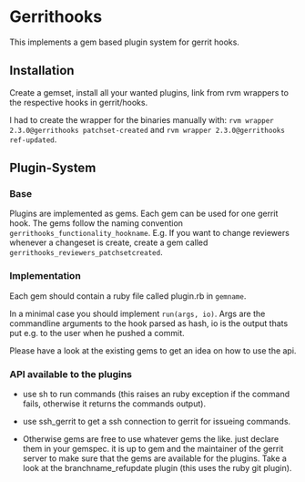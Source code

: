 # Gerrithooks

This implements a gem based plugin system for gerrit hooks.

## Installation

Create a gemset, install all your wanted plugins, link from rvm
wrappers to the respective hooks in gerrit/hooks.

I had to create the wrapper for the binaries manually with:
`rvm wrapper 2.3.0@gerrithooks patchset-created` and
`rvm wrapper 2.3.0@gerrithooks ref-updated`.


## Plugin-System

### Base

Plugins are implemented as gems.
Each gem can be used for one gerrit hook.
The gems follow the naming convention
`gerrithooks_functionality_hookname`. E.g. If you want to change
reviewers whenever a changeset is create, create a gem called
`gerrithooks_reviewers_patchsetcreated`.

### Implementation

Each gem should contain a ruby file called plugin.rb in `gemname`.

In a minimal case you should implement `run(args, io)`.
Args are the commandline arguments to the hook parsed as hash, io is
the output thats put e.g. to the user when he pushed a commit.

Please have a look at the existing gems to get an idea on how to use
the api.

### API available to the plugins

- use sh to run commands (this raises an ruby exception if the command
fails, otherwise it returns the commands output).

- use ssh_gerrit to get a ssh connection to gerrit for issueing
commands.

- Otherwise gems are free to use whatever gems the like. just declare
them in your gemspec. it is up to gem and the maintainer of the gerrit
server to make sure that the gems are available for the plugins. Take
a look at the branchname_refupdate plugin (this uses the ruby git
plugin).
